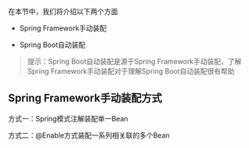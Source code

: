 在本节中，我们将介绍以下两个方面

- Spring Framework手动装配

- Spring Boot自动装配

> 提示：Spring Boot自动装配是源于Spring Framework手动装配，了解Spring Framework手动装配对于理解Spring Boot自动装配很有帮助



## Spring Framework手动装配方式

方式一：Spring模式注解装配单一Bean

方式二：@Enable方式装配一系列相关联的多个Bean

